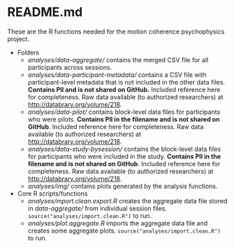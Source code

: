 # README.md

These are the R functions needed for the motion coherence psychophysics project.

- Folders
    - *analyses/data-aggregate/* contains the merged CSV file for all participants across sessions.
    - *analyses/data-participant-metadata/* contains a CSV file with participant-level metadata that is not included in the other data files. **Contains PII and is not shared on GitHub.** Included reference here for completeness. Raw data available (to authorized researchers) at <http://databrary.org/volume/218>.
    - *analyses/data-pilot/* contains block-level data files for participants who were pilots. **Contains PII in the filename and is not shared on GitHub**. Included reference here for completeness. Raw data available (to authorized researchers) at <http://databrary.org/volume/218>.
    - *analyses/data-study-bysession/* contains the block-level data files for participants who were included in the study. **Contains PII in the filename and is not shared on GitHub**. Included reference here for completeness. Raw data available (to authorized researchers) at <http://databrary.org/volume/218>.
    - *analyses/img/* contains plots generated by the analysis functions.
- Core R scripts/functions
    - *analyses/mport.clean.export.R* creates the aggregate data file stored in *data-aggregate/* from individual session files. `source("analyses/import.clean.R")` to run.
    - *analyses/plot.aggregate.R* imports the aggregate data file and creates some aggregate plots. `source("analyses/import.clean.R")` to run.

